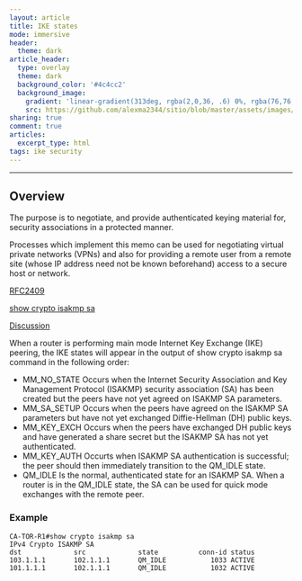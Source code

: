 ```yaml
---
layout: article
title: IKE states
mode: immersive
header:
  theme: dark
article_header:
  type: overlay
  theme: dark
  background_color: '#4c4cc2'
  background_image:
    gradient: 'linear-gradient(313deg, rgba(2,0,36, .6) 0%, rgba(76,76,194, .6) 47%, rgba(0,212,255, .6) 100%)'
    src: https://github.com/alexma2344/sitio/blob/master/assets/images/rainbows.jpg?raw=true"
sharing: true
comment: true
articles:
  excerpt_type: html
tags: ike security 
---
```


<!--more-->

---

## Overview
   The purpose is to negotiate,
   and provide authenticated keying material for, security associations
   in a protected manner.

   Processes which implement this memo can be used for negotiating
   virtual private networks (VPNs) and also for providing a remote user
   from a remote site (whose IP address need not be known beforehand)
   access to a secure host or network.

[RFC2409](https://datatracker.ietf.org/doc/html/rfc2409#section-2)


[show crypto isakmp sa](https://www.cisco.com/c/en/us/td/docs/ios-xml/ios/security/s1/sec-s1-cr-book/sec-cr-s3.html#wp5743341910)


[Discussion](https://community.cisco.com/t5/network-security/quot-show-crypto-isakmp-sa-quot-explanation/td-p/1074312#:~:text=The%20output%20of%20show%20cry,isakmp%20SA%20was%20built%20successfuly.)

When a router is performing main mode Internet Key Exchange (IKE) peering, the IKE states will appear in the output of show crypto isakmp sa command in the following order:

- MM_NO_STATE
  Occurs when the Internet Security Association and Key Management Protocol (ISAKMP) security association (SA) has been created but the peers have not yet agreed on ISAKMP SA parameters.
- MM_SA_SETUP
  Occurs when the peers have agreed on the ISAKMP SA parameters but have not yet exchanged Diffie-Hellman (DH) public keys.
- MM_KEY_EXCH
  Occurs when the peers have exchanged DH public keys and have generated a share secret but the ISAKMP SA has not yet authenticated.
- MM_KEY_AUTH
  Occurts when ISAKMP SA authentication is successful; the peer should then immediately transition to the QM_IDLE state.
- QM_IDLE
  Is the normal, authenticated state for an ISAKMP SA. When a router is in the QM_IDLE state, the SA can be used for quick mode exchanges with the remote peer.

### Example

    CA-TOR-R1#show crypto isakmp sa
    IPv4 Crypto ISAKMP SA
    dst             src             state          conn-id status
    103.1.1.1       102.1.1.1       QM_IDLE           1033 ACTIVE
    101.1.1.1       102.1.1.1       QM_IDLE           1032 ACTIVE


